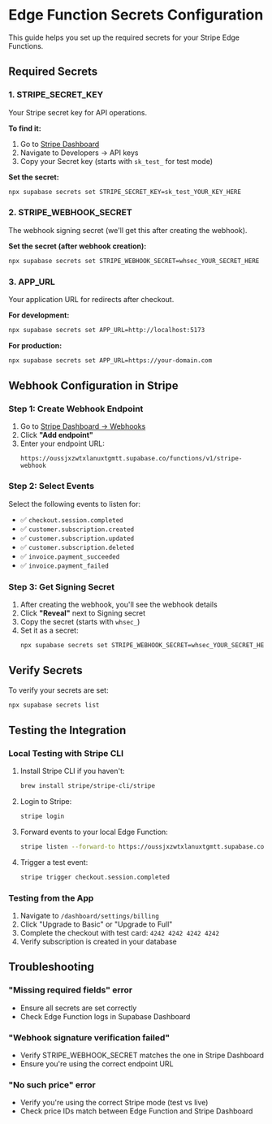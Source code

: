 # Edge Function Secrets Configuration

This guide helps you set up the required secrets for your Stripe Edge Functions.

## Required Secrets

### 1. STRIPE_SECRET_KEY

Your Stripe secret key for API operations.

**To find it:**
1. Go to [Stripe Dashboard](https://dashboard.stripe.com)
2. Navigate to Developers → API keys
3. Copy your Secret key (starts with `sk_test_` for test mode)

**Set the secret:**
```bash
npx supabase secrets set STRIPE_SECRET_KEY=sk_test_YOUR_KEY_HERE
```

### 2. STRIPE_WEBHOOK_SECRET

The webhook signing secret (we'll get this after creating the webhook).

**Set the secret (after webhook creation):**
```bash
npx supabase secrets set STRIPE_WEBHOOK_SECRET=whsec_YOUR_SECRET_HERE
```

### 3. APP_URL

Your application URL for redirects after checkout.

**For development:**
```bash
npx supabase secrets set APP_URL=http://localhost:5173
```

**For production:**
```bash
npx supabase secrets set APP_URL=https://your-domain.com
```

## Webhook Configuration in Stripe

### Step 1: Create Webhook Endpoint

1. Go to [Stripe Dashboard → Webhooks](https://dashboard.stripe.com/test/webhooks)
2. Click **"Add endpoint"**
3. Enter your endpoint URL:
   ```
   https://oussjxzwtxlanuxtgmtt.supabase.co/functions/v1/stripe-webhook
   ```

### Step 2: Select Events

Select the following events to listen for:
- ✅ `checkout.session.completed`
- ✅ `customer.subscription.created`
- ✅ `customer.subscription.updated`
- ✅ `customer.subscription.deleted`
- ✅ `invoice.payment_succeeded`
- ✅ `invoice.payment_failed`

### Step 3: Get Signing Secret

1. After creating the webhook, you'll see the webhook details
2. Click **"Reveal"** next to Signing secret
3. Copy the secret (starts with `whsec_`)
4. Set it as a secret:
   ```bash
   npx supabase secrets set STRIPE_WEBHOOK_SECRET=whsec_YOUR_SECRET_HERE
   ```

## Verify Secrets

To verify your secrets are set:
```bash
npx supabase secrets list
```

## Testing the Integration

### Local Testing with Stripe CLI

1. Install Stripe CLI if you haven't:
   ```bash
   brew install stripe/stripe-cli/stripe
   ```

2. Login to Stripe:
   ```bash
   stripe login
   ```

3. Forward events to your local Edge Function:
   ```bash
   stripe listen --forward-to https://oussjxzwtxlanuxtgmtt.supabase.co/functions/v1/stripe-webhook
   ```

4. Trigger a test event:
   ```bash
   stripe trigger checkout.session.completed
   ```

### Testing from the App

1. Navigate to `/dashboard/settings/billing`
2. Click "Upgrade to Basic" or "Upgrade to Full"
3. Complete the checkout with test card: `4242 4242 4242 4242`
4. Verify subscription is created in your database

## Troubleshooting

### "Missing required fields" error
- Ensure all secrets are set correctly
- Check Edge Function logs in Supabase Dashboard

### "Webhook signature verification failed"
- Verify STRIPE_WEBHOOK_SECRET matches the one in Stripe Dashboard
- Ensure you're using the correct endpoint URL

### "No such price" error
- Verify you're using the correct Stripe mode (test vs live)
- Check price IDs match between Edge Function and Stripe Dashboard
